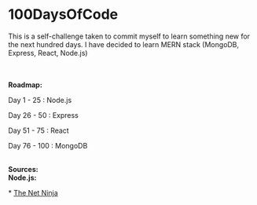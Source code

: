 # 100DaysOfCode

<p>This is a self-challenge taken to commit myself to learn something new for the next hundred days.
I have decided to learn MERN stack (MongoDB, Express, React, Node.js)</p>
<br/>
<br/>
<b>Roadmap:</b><br/>
  <p>Day 1  - 25  : Node.js </p> 
  <p>Day 26 - 50  : Express </p> 
  <p>Day 51 - 75  : React </p> 
  <p>Day 76 - 100 : MongoDB </p> 
 <br/>
<b>Sources:</b> <br/>
<b>Node.js:</b><br>
<p>* <a href="https://www.youtube.com/channel/UCW5YeuERMmlnqo4oq8vwUpg">The Net Ninja</a></p>

